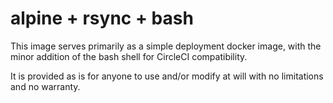 # alpine + rsync + bash

This image serves primarily as a simple deployment docker image, with the minor addition of the bash shell for CircleCI compatibility.

It is provided as is for anyone to use and/or modify at will with no limitations and no warranty.
